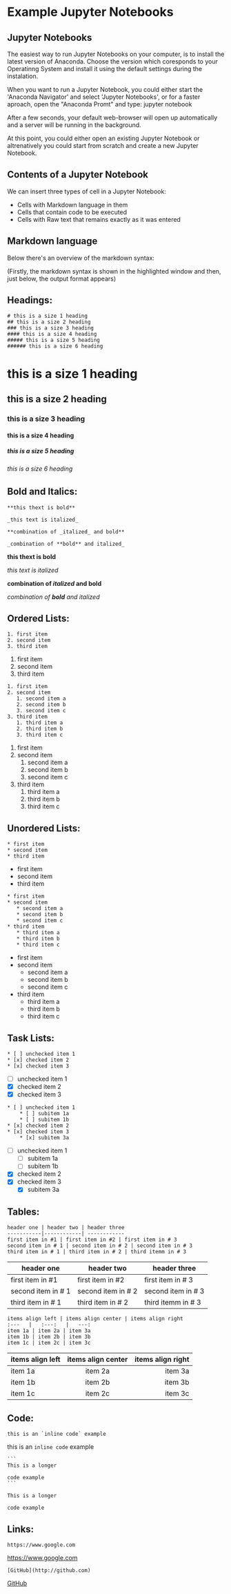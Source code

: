 # Example Jupyter Notebooks

## Jupyter Notebooks

The easiest way to run Jupyter Notebooks on your computer, is to install the latest version of Anaconda. Choose the version which coresponds to your Operatinng System and install it using the default settings during the instalation.

When you want to run a Jupyter Notebook, you could either start the 'Anaconda Navigator' and select 'Jupyter Notebooks', or for a faster aproach, open the "Anaconda Promt" and type: jupyter notebook

After a few seconds, your default web-browser will open up automatically and a server will be running in the background.

At this point, you could either open an existing Jupyter Notebook or altrenatively you could start from scratch and create a new Jupyter Notebook.

## Contents of a Jupyter Notebook

We can insert three types of cell in a Jupyter Notebook:

* Cells with Markdown language in them
* Cells that contain code to be executed 
* Cells with Raw text that remains exactly as it was entered

## Markdown language

Below there's an overview of the markdown syntax:

(Firstly, the markdown syntax is shown in the highlighted window and then, just below, the output format appears)

## Headings:

```
# this is a size 1 heading
## this is a size 2 heading
### this is a size 3 heading
#### this is a size 4 heading
##### this is a size 5 heading
###### this is a size 6 heading
```

# this is a size 1 heading
## this is a size 2 heading
### this is a size 3 heading
#### this is a size 4 heading
##### this is a size 5 heading
###### this is a size 6 heading

## Bold and Italics:
```
**this thext is bold**

_this text is italized_

**combination of _italized_ and bold**

_combination of **bold** and italized_

```
**this thext is bold**

_this text is italized_

**combination of _italized_ and bold**

_combination of **bold** and italized_

## Ordered Lists:
```
1. first item
2. second item
3. third item
```
1. first item
2. second item
3. third item
```
1. first item
2. second item
   1. second item a
   2. second item b
   3. second item c
3. third item
   1. third item a
   2. third item b
   3. third item c
```
1. first item
2. second item
   1. second item a
   2. second item b
   3. second item c
3. third item
   1. third item a
   2. third item b
   3. third item c

## Unordered Lists:

```
* first item
* second item
* third item
```
* first item
* second item
* third item
```
* first item
* second item
   * second item a
   * second item b
   * second item c
* third item
   * third item a
   * third item b
   * third item c
```
* first item
* second item
   * second item a
   * second item b
   * second item c
* third item
   * third item a
   * third item b
   * third item c

## Task Lists:

```
* [ ] unchecked item 1
* [x] checked item 2
* [x] checked item 3
```

* [ ] unchecked item 1
* [x] checked item 2
* [x] checked item 3

```
* [ ] unchecked item 1
    * [ ] subitem 1a
    * [ ] subitem 1b
* [x] checked item 2
* [x] checked item 3
    * [x] subitem 3a
```

* [ ] unchecked item 1
    * [ ] subitem 1a
    * [ ] subitem 1b
* [x] checked item 2
* [x] checked item 3
    * [x] subitem 3a

## Tables:
```
header one | header two | header three
-----------|------------| ------------
first item in #1 | first item in #2 | first item in # 3
second item in # 1 | second item in # 2 | second item in # 3
third item in # 1 | third item in # 2 | third itemm in # 3
```
header one | header two | header three
-----------|------------| ------------
first item in #1 | first item in #2 | first item in # 3
second item in # 1 | second item in # 2 | second item in # 3
third item in # 1 | third item in # 2 | third itemm in # 3

```
items align left | items align center | items align right
:---   |   :---:   |   ---:
item 1a | item 2a | item 3a
item 1b | item 2b | item 3b
item 1c | item 2c | item 3c
```
items align left | items align center | items align right
:---   |   :---:   |   ---:
item 1a | item 2a | item 3a
item 1b | item 2b | item 3b
item 1c | item 2c | item 3c

## Code:

`` this is an `inline code` example ``

this is an `inline code` example

````
```
This is a longer

code example
```
````

```
This is a longer

code example
```

## Links:

```
https://www.google.com
```
https://www.google.com

```
[GitHub](http://github.com)
```
[GitHub](http://github.com)


